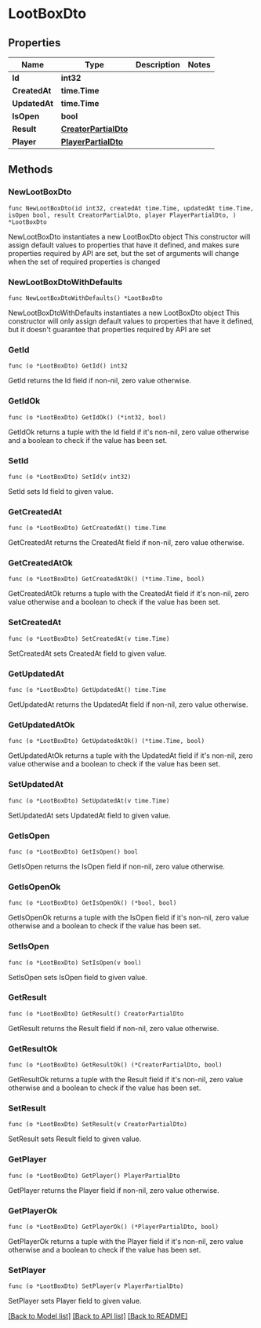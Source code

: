 # LootBoxDto

## Properties

Name | Type | Description | Notes
------------ | ------------- | ------------- | -------------
**Id** | **int32** |  | 
**CreatedAt** | **time.Time** |  | 
**UpdatedAt** | **time.Time** |  | 
**IsOpen** | **bool** |  | 
**Result** | [**CreatorPartialDto**](CreatorPartialDto.md) |  | 
**Player** | [**PlayerPartialDto**](PlayerPartialDto.md) |  | 

## Methods

### NewLootBoxDto

`func NewLootBoxDto(id int32, createdAt time.Time, updatedAt time.Time, isOpen bool, result CreatorPartialDto, player PlayerPartialDto, ) *LootBoxDto`

NewLootBoxDto instantiates a new LootBoxDto object
This constructor will assign default values to properties that have it defined,
and makes sure properties required by API are set, but the set of arguments
will change when the set of required properties is changed

### NewLootBoxDtoWithDefaults

`func NewLootBoxDtoWithDefaults() *LootBoxDto`

NewLootBoxDtoWithDefaults instantiates a new LootBoxDto object
This constructor will only assign default values to properties that have it defined,
but it doesn't guarantee that properties required by API are set

### GetId

`func (o *LootBoxDto) GetId() int32`

GetId returns the Id field if non-nil, zero value otherwise.

### GetIdOk

`func (o *LootBoxDto) GetIdOk() (*int32, bool)`

GetIdOk returns a tuple with the Id field if it's non-nil, zero value otherwise
and a boolean to check if the value has been set.

### SetId

`func (o *LootBoxDto) SetId(v int32)`

SetId sets Id field to given value.


### GetCreatedAt

`func (o *LootBoxDto) GetCreatedAt() time.Time`

GetCreatedAt returns the CreatedAt field if non-nil, zero value otherwise.

### GetCreatedAtOk

`func (o *LootBoxDto) GetCreatedAtOk() (*time.Time, bool)`

GetCreatedAtOk returns a tuple with the CreatedAt field if it's non-nil, zero value otherwise
and a boolean to check if the value has been set.

### SetCreatedAt

`func (o *LootBoxDto) SetCreatedAt(v time.Time)`

SetCreatedAt sets CreatedAt field to given value.


### GetUpdatedAt

`func (o *LootBoxDto) GetUpdatedAt() time.Time`

GetUpdatedAt returns the UpdatedAt field if non-nil, zero value otherwise.

### GetUpdatedAtOk

`func (o *LootBoxDto) GetUpdatedAtOk() (*time.Time, bool)`

GetUpdatedAtOk returns a tuple with the UpdatedAt field if it's non-nil, zero value otherwise
and a boolean to check if the value has been set.

### SetUpdatedAt

`func (o *LootBoxDto) SetUpdatedAt(v time.Time)`

SetUpdatedAt sets UpdatedAt field to given value.


### GetIsOpen

`func (o *LootBoxDto) GetIsOpen() bool`

GetIsOpen returns the IsOpen field if non-nil, zero value otherwise.

### GetIsOpenOk

`func (o *LootBoxDto) GetIsOpenOk() (*bool, bool)`

GetIsOpenOk returns a tuple with the IsOpen field if it's non-nil, zero value otherwise
and a boolean to check if the value has been set.

### SetIsOpen

`func (o *LootBoxDto) SetIsOpen(v bool)`

SetIsOpen sets IsOpen field to given value.


### GetResult

`func (o *LootBoxDto) GetResult() CreatorPartialDto`

GetResult returns the Result field if non-nil, zero value otherwise.

### GetResultOk

`func (o *LootBoxDto) GetResultOk() (*CreatorPartialDto, bool)`

GetResultOk returns a tuple with the Result field if it's non-nil, zero value otherwise
and a boolean to check if the value has been set.

### SetResult

`func (o *LootBoxDto) SetResult(v CreatorPartialDto)`

SetResult sets Result field to given value.


### GetPlayer

`func (o *LootBoxDto) GetPlayer() PlayerPartialDto`

GetPlayer returns the Player field if non-nil, zero value otherwise.

### GetPlayerOk

`func (o *LootBoxDto) GetPlayerOk() (*PlayerPartialDto, bool)`

GetPlayerOk returns a tuple with the Player field if it's non-nil, zero value otherwise
and a boolean to check if the value has been set.

### SetPlayer

`func (o *LootBoxDto) SetPlayer(v PlayerPartialDto)`

SetPlayer sets Player field to given value.



[[Back to Model list]](../README.md#documentation-for-models) [[Back to API list]](../README.md#documentation-for-api-endpoints) [[Back to README]](../README.md)


